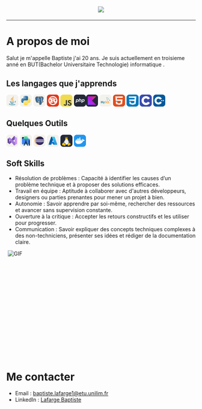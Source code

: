 <!-- Heading -->
<h3 align="center"><img src = "https://raw.githubusercontent.com/MartinHeinz/MartinHeinz/master/wave.gif" width = 30px></h3>



---
# **A propos de moi**
Salut je m'appelle Baptiste j'ai 20 ans. Je suis actuellement en troisieme anné en BUT(Bachelor Universitaire Technologie) informatique .
 
## Les langages que j'apprends
<img src="https://github.com/tandpfun/skill-icons/blob/de91fca307a83d75fc5b1f6ce24540454acead41/icons/Java-Light.svg" width="32"> <img src="https://github.com/tandpfun/skill-icons/blob/de91fca307a83d75fc5b1f6ce24540454acead41/icons/Python-Light.svg" width="32">  <img src="https://github.com/tandpfun/skill-icons/blob/de91fca307a83d75fc5b1f6ce24540454acead41/icons/PostgreSQL-Light.svg" width="32"> <img src="https://github.com/tandpfun/skill-icons/blob/de91fca307a83d75fc5b1f6ce24540454acead41/icons/Rust.svg" width="32"> <img src="https://github.com/tandpfun/skill-icons/blob/de91fca307a83d75fc5b1f6ce24540454acead41/icons/JavaScript.svg" width="32">  <img src="https://github.com/tandpfun/skill-icons/blob/main/icons/PHP-Dark.svg" width="32"><img src="https://github.com/tandpfun/skill-icons/blob/main/icons/Kotlin-Dark.svg" width="32"> <img src="https://github.com/tandpfun/skill-icons/blob/de91fca307a83d75fc5b1f6ce24540454acead41/icons/MySQL-Light.svg" width="32"> <img src="https://github.com/tandpfun/skill-icons/blob/de91fca307a83d75fc5b1f6ce24540454acead41/icons/HTML.svg" width="32"> <img src="https://github.com/tandpfun/skill-icons/blob/de91fca307a83d75fc5b1f6ce24540454acead41/icons/CSS.svg" width="32"> <img src="https://github.com/tandpfun/skill-icons/blob/main/icons/C.svg" width="32"> <img src="https://github.com/tandpfun/skill-icons/blob/main/icons/CPP.svg" width="32">

## Quelques Outils
<img src="https://github.com/tandpfun/skill-icons/blob/de91fca307a83d75fc5b1f6ce24540454acead41/icons/VisualStudio-Light.svg" width="32"> <img src="https://github.com/tandpfun/skill-icons/blob/de91fca307a83d75fc5b1f6ce24540454acead41/icons/AndroidStudio-Light.svg" width="32"> <img src="https://github.com/tandpfun/skill-icons/blob/de91fca307a83d75fc5b1f6ce24540454acead41/icons/Eclipse-Light.svg" width="32" > <img src="https://github.com/tandpfun/skill-icons/blob/de91fca307a83d75fc5b1f6ce24540454acead41/icons/Azure-Light.svg" width="32"> <img src="https://github.com/tandpfun/skill-icons/blob/main/icons/Linux-Dark.svg" width="32"> <img src="https://github.com/tandpfun/skill-icons/blob/main/icons/Docker.svg" width="32"> 

## Soft Skills
- Résolution de problèmes : Capacité à identifier les causes d’un problème technique et à proposer des solutions efficaces.
- Travail en équipe : Aptitude à collaborer avec d'autres développeurs, designers ou parties prenantes pour mener un projet à bien.
- Autonomie : Savoir apprendre par soi-même, rechercher des ressources et avancer sans supervision constante.
- Ouverture à la critique : Accepter les retours constructifs et les utiliser pour progresser.
- Communication : Savoir expliquer des concepts techniques complexes à des non-techniciens, présenter ses idées et rédiger de la documentation claire.
<!-- code gif-->
<img align="right" alt="GIF" src="./code.gif" width="500" height="320" />


<!-- About section: END -->


<!-- Conecct section -->

# **Me contacter**
- Email : baptiste.lafarge1@etu.unilim.fr
- LinkedIn : [Lafarge Baptiste](https://www.linkedin.com/in/baptiste-lafarge-0277b6274/)
